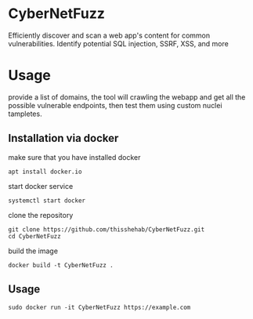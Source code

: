 # CyberNetFuzz
Efficiently discover and scan a web app's content for common vulnerabilities. Identify potential SQL injection, SSRF, XSS, and more

# Usage
provide a list of domains, the tool will crawling the webapp and get all the possible vulnerable endpoints, then test them using custom nuclei tampletes.

## Installation via docker
make sure that you have installed docker

```console
apt install docker.io
```

start docker service 
```console
systemctl start docker
```

clone the repository
```console
git clone https://github.com/thisshehab/CyberNetFuzz.git
cd CyberNetFuzz
```
build the image 
```console
docker build -t CyberNetFuzz .
```
## Usage

```console
sudo docker run -it CyberNetFuzz https://example.com
```
